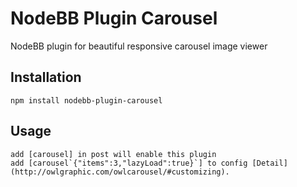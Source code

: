 # NodeBB Plugin Carousel

NodeBB plugin for beautiful responsive carousel image viewer

## Installation

    npm install nodebb-plugin-carousel

## Usage

    add [carousel] in post will enable this plugin
    add [carousel`{"items":3,"lazyLoad":true}`] to config [Detail](http://owlgraphic.com/owlcarousel/#customizing).